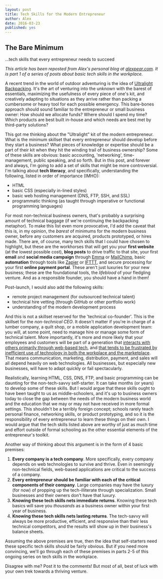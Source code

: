 ```yaml
---
layout: post
title: Tech Skills for the Modern Entrepreneur
author: Alex
date: 2016-03-23
published: yes
---
```

## The Bare Minimum
...tech skills that every entrepreneur needs to succeed

*This article has been reposted from Alex's personal blog at [alexpear.com](https://alexpear.com). It is part 1 of a series of posts about basic tech skills in the workplace.*

A recent trend in the world of outdoor adventuring is the idea of [Ultralight Backpacking](http://www.rei.com/learn/expert-advice/ultralight-backpacking.html). It's the art of venturing into the unknown with the barest of essentials, maximizing the usefulness of every piece of one's kit, and creatively adapting to situations as they arrive rather than packing a cumbersome or heavy tool for each possible emergency. This bare-bones approach should sound familiar to the entrepreneur or small business owner: How should we allocate funds? Where should I spend my time? Which products are best built in-house and which needs are best met by third-party solutions?

This got me thinking about the "Ultralight" kit of the modern entrepreneur. What is the minimum skillset that every entrepreneur should develop before they start a business? What pieces of knowledge or expertise should be a part of their kit when they hit the winding trail of business ownership? Some of these skills are obvious: basic accounting, 'networking', time-management, public speaking, and so forth. But in this post, and forever and always, I'm going to add a set of skills that might be more controversial. I'm talking about **tech literacy**, and specifically, understanding the following, listed in order of importance (IMHO):

+ HTML
+ basic CSS (especially in-lined styles)
+ basic web hosting management (DNS, FTP, SSH, and SSL)
+ programmatic thinking (as taught through imperative or functional programming languages)

For most non-technical business owners, that's probably a surprising amount of technical baggage (if we're continuing the backpacking metaphor). To make this list even more provocative, I'd add the caveat that this is, in my opinion, the *barest* of minimums for the modern business owner, before any customers are acquired, products prototyped, or hires made. There are, of course, many tech skills that I could have chosen to highlight, but these are the workhorses that will get you your **first website** (at the lowest possible cost), **blog posts** to drive traffic to that site, your first **email** and **social media campaign** through [Emma](http://myemma.com/) or [MailChimp](http://mailchimp.com/), basic **automation** through tools like [Zapier](https://zapier.com/) or [IFTTT](https://ifttt.com/), and secure processing for your first **online payment portal**. These aren't just luxuries for your new business; these are the foundational tools, the *lifeblood* of your fledgling venture. And as a responsible founder, you should have a hand in them!

Post-launch, I would also add the following skills:

+ remote project management (for outsourced technical talent)
+ technical hire vetting (through GitHub or other portfolio work)
+ understanding of the modern development process

And this is not a skillset reserved for the 'technical co-founder'. This is the skillset for the *non-technical CEO*. It doesn't matter if you're in charge of a lumber company, a quilt shop, or a mobile application development team: you will, at some point, need to manage hire or manage some form of technical talent. More importantly, it's more and more likely that your employees and customers will be part of a generation that [interacts with others primarily through web-based tech](http://link.springer.com/article/10.1007/s10869-010-9172-7/fulltext.html), and [that tends to be frustrated by inefficient use of technology in both the workplace and the marketplace](http://rikleeninstitute.com/sites/default/files/images/rikleen.14millennials.pdf). That means communication, marketing, distribution, payment, and sales will all depend heavily on web technologies. All businesses, but especially new businesses, will have to adapt quickly or fail spectacularly.

Realistically, learning HTML, CSS, DNS, FTP, and basic programming can be daunting for the non-tech-savvy self-starter. It can take months (or years) to develop some of these skills. But I would argue that these skills ought to have been taught to us as middle-schoolers, and it's up to business owners today to close the gap between the needs of the modern business world and the education that we may or may not have received in more formal settings. This shouldn't be a terribly foreign concept; schools rarely teach personal finance, networking skills, or product prototyping, and so it is the responsibility of every entrepreneur to learn these things on their own. I would argue that the tech skills listed above are worthy of just as much time and effort outside of formal schooling as the other essential elements of the entrepreneur's toolkit.

Another way of thinking about this argument is in the form of 4 basic premises:

1. **Every company is a tech company**. More specifically, every company depends on web technologies to survive and thrive. Even in seemingly non-technical fields, web-based applications are critical to the success of a company.
2. **Every entrepreneur should be familiar with each of the critical components of their company**. Large companies may have the luxury (for now) of propping up the tech-illiterate through specialization. Small businesses and their owners don't have that luxury.
3. **Knowing these tech skills nets immediate returns**. Knowing these tech basics will save you *thousands* as a business owner within your first year of business.
4. **Knowing these tech skills nets lasting returns**. The tech-savvy will always be more productive, efficient, and responsive than their less technical competitors, and the results will show up in their business's balance sheets.

Assuming the above premises are true, then the idea that self-starters need these specific tech skills should be fairly obvious. But if you need more convincing, we'll go through each of these premises in parts 2-5 of this ongoing series on tech skills in the workplace.

Disagree with me? Post it to the comments! But most of all, best of luck with your own trek towards a thriving venture.
